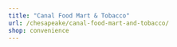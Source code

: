 ```yaml
---
title: "Canal Food Mart & Tobacco"
url: /chesapeake/canal-food-mart-and-tobacco/
shop: convenience
---
```

